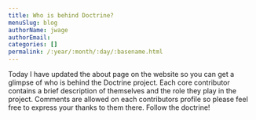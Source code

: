 ```yaml
---
title: Who is behind Doctrine?
menuSlug: blog
authorName: jwage 
authorEmail: 
categories: []
permalink: /:year/:month/:day/:basename.html
---
```

Today I have updated the about page on the website so you can get a
glimpse of who is behind the Doctrine project. Each core contributor
contains a brief description of themselves and the role they play in the
project. Comments are allowed on each contributors profile so please
feel free to express your thanks to them there. Follow the doctrine!
